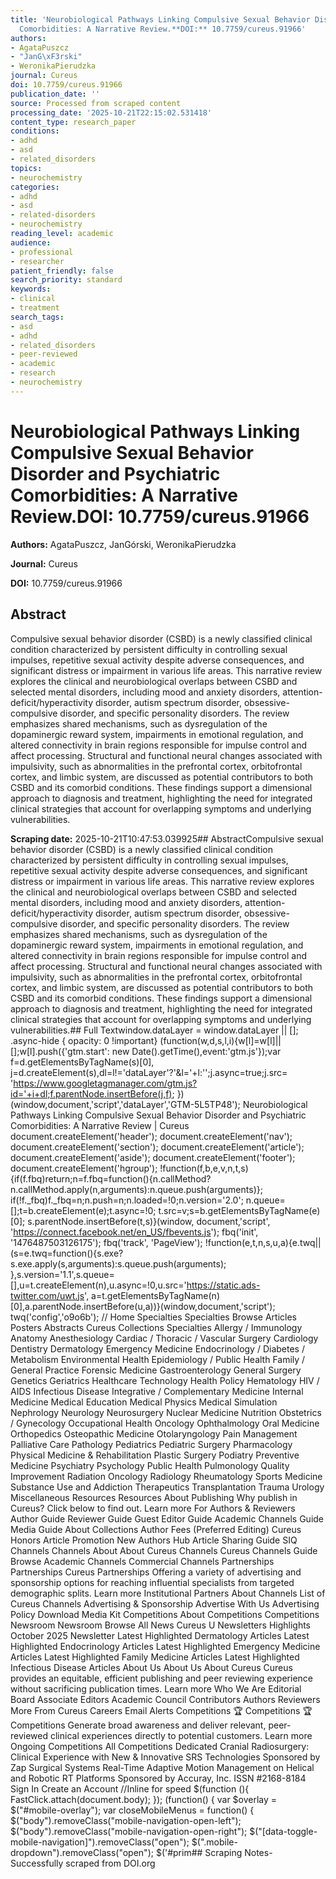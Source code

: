 ```yaml
---
title: 'Neurobiological Pathways Linking Compulsive Sexual Behavior Disorder and Psychiatric
  Comorbidities: A Narrative Review.**DOI:** 10.7759/cureus.91966'
authors:
- AgataPuszcz
- "JanG\xF3rski"
- WeronikaPierudzka
journal: Cureus
doi: 10.7759/cureus.91966
publication_date: ''
source: Processed from scraped content
processing_date: '2025-10-21T22:15:02.531418'
content_type: research_paper
conditions:
- adhd
- asd
- related_disorders
topics:
- neurochemistry
categories:
- adhd
- asd
- related-disorders
- neurochemistry
reading_level: academic
audience:
- professional
- researcher
patient_friendly: false
search_priority: standard
keywords:
- clinical
- treatment
search_tags:
- asd
- adhd
- related_disorders
- peer-reviewed
- academic
- research
- neurochemistry
---
```


# Neurobiological Pathways Linking Compulsive Sexual Behavior Disorder and Psychiatric Comorbidities: A Narrative Review.**DOI:** 10.7759/cureus.91966

**Authors:** AgataPuszcz, JanGórski, WeronikaPierudzka

**Journal:** Cureus

**DOI:** 10.7759/cureus.91966

## Abstract

Compulsive sexual behavior disorder (CSBD) is a newly classified clinical condition characterized by persistent difficulty in controlling sexual impulses, repetitive sexual activity despite adverse consequences, and significant distress or impairment in various life areas. This narrative review explores the clinical and neurobiological overlaps between CSBD and selected mental disorders, including mood and anxiety disorders, attention-deficit/hyperactivity disorder, autism spectrum disorder, obsessive-compulsive disorder, and specific personality disorders. The review emphasizes shared mechanisms, such as dysregulation of the dopaminergic reward system, impairments in emotional regulation, and altered connectivity in brain regions responsible for impulse control and affect processing. Structural and functional neural changes associated with impulsivity, such as abnormalities in the prefrontal cortex, orbitofrontal cortex, and limbic system, are discussed as potential contributors to both CSBD and its comorbid conditions. These findings support a dimensional approach to diagnosis and treatment, highlighting the need for integrated clinical strategies that account for overlapping symptoms and underlying vulnerabilities.

**Scraping date:** 2025-10-21T10:47:53.039925## AbstractCompulsive sexual behavior disorder (CSBD) is a newly classified clinical condition characterized by persistent difficulty in controlling sexual impulses, repetitive sexual activity despite adverse consequences, and significant distress or impairment in various life areas. This narrative review explores the clinical and neurobiological overlaps between CSBD and selected mental disorders, including mood and anxiety disorders, attention-deficit/hyperactivity disorder, autism spectrum disorder, obsessive-compulsive disorder, and specific personality disorders. The review emphasizes shared mechanisms, such as dysregulation of the dopaminergic reward system, impairments in emotional regulation, and altered connectivity in brain regions responsible for impulse control and affect processing. Structural and functional neural changes associated with impulsivity, such as abnormalities in the prefrontal cortex, orbitofrontal cortex, and limbic system, are discussed as potential contributors to both CSBD and its comorbid conditions. These findings support a dimensional approach to diagnosis and treatment, highlighting the need for integrated clinical strategies that account for overlapping symptoms and underlying vulnerabilities.## Full Textwindow.dataLayer = window.dataLayer || []; .async-hide { opacity: 0 !important} (function(w,d,s,l,i){w[l]=w[l]||[];w[l].push({'gtm.start': new Date().getTime(),event:'gtm.js'});var f=d.getElementsByTagName(s)[0], j=d.createElement(s),dl=l!='dataLayer'?'&l='+l:'';j.async=true;j.src= 'https://www.googletagmanager.com/gtm.js?id='+i+dl;f.parentNode.insertBefore(j,f); })(window,document,'script','dataLayer','GTM-5L5TP48'); Neurobiological Pathways Linking Compulsive Sexual Behavior Disorder and Psychiatric Comorbidities: A Narrative Review | Cureus document.createElement('header'); document.createElement('nav'); document.createElement('section'); document.createElement('article'); document.createElement('aside'); document.createElement('footer'); document.createElement('hgroup'); !function(f,b,e,v,n,t,s) {if(f.fbq)return;n=f.fbq=function(){n.callMethod? n.callMethod.apply(n,arguments):n.queue.push(arguments)}; if(!f._fbq)f._fbq=n;n.push=n;n.loaded=!0;n.version='2.0'; n.queue=[];t=b.createElement(e);t.async=!0; t.src=v;s=b.getElementsByTagName(e)[0]; s.parentNode.insertBefore(t,s)}(window, document,'script', 'https://connect.facebook.net/en_US/fbevents.js'); fbq('init', '1476487503126175'); fbq('track', 'PageView'); !function(e,t,n,s,u,a){e.twq||(s=e.twq=function(){s.exe?s.exe.apply(s,arguments):s.queue.push(arguments); },s.version='1.1',s.queue=[],u=t.createElement(n),u.async=!0,u.src='https://static.ads-twitter.com/uwt.js', a=t.getElementsByTagName(n)[0],a.parentNode.insertBefore(u,a))}(window,document,'script'); twq('config','o9o6b'); // Home Specialties Specialties Browse Articles Posters Abstracts Cureus Collections Specialties Allergy / Immunology Anatomy Anesthesiology Cardiac / Thoracic / Vascular Surgery Cardiology Dentistry Dermatology Emergency Medicine Endocrinology / Diabetes / Metabolism Environmental Health Epidemiology / Public Health Family / General Practice Forensic Medicine Gastroenterology General Surgery Genetics Geriatrics Healthcare Technology Health Policy Hematology HIV / AIDS Infectious Disease Integrative / Complementary Medicine Internal Medicine Medical Education Medical Physics Medical Simulation Nephrology Neurology Neurosurgery Nuclear Medicine Nutrition Obstetrics / Gynecology Occupational Health Oncology Ophthalmology Oral Medicine Orthopedics Osteopathic Medicine Otolaryngology Pain Management Palliative Care Pathology Pediatrics Pediatric Surgery Pharmacology Physical Medicine & Rehabilitation Plastic Surgery Podiatry Preventive Medicine Psychiatry Psychology Public Health Pulmonology Quality Improvement Radiation Oncology Radiology Rheumatology Sports Medicine Substance Use and Addiction Therapeutics Transplantation Trauma Urology Miscellaneous Resources Resources About Publishing Why publish in Cureus? Click below to find out. Learn more For Authors & Reviewers Author Guide Reviewer Guide Guest Editor Guide Academic Channels Guide Media Guide About Collections Author Fees (Preferred Editing) Cureus Honors Article Promotion New Authors Hub Article Sharing Guide SIQ Channels Channels About About Cureus Channels Cureus Channels Guide Browse Academic Channels Commercial Channels Partnerships Partnerships Cureus Partnerships Offering a variety of advertising and sponsorship options for reaching influential specialists from targeted demographic splits. Learn more Institutional Partners About Channels List of Cureus Channels Advertising & Sponsorship Advertise With Us Advertising Policy Download Media Kit Competitions About Competitions Competitions Newsroom Newsroom Browse All News Cureus U Newsletters Highlights October 2025 Newsletter Latest Highlighted Dermatology Articles Latest Highlighted Endocrinology Articles Latest Highlighted Emergency Medicine Articles Latest Highlighted Family Medicine Articles Latest Highlighted Infectious Disease Articles About Us About Us About Cureus Cureus provides an equitable, efficient publishing and peer reviewing experience without sacrificing publication times. Learn more Who We Are Editorial Board Associate Editors Academic Council Contributors Authors Reviewers More From Cureus Careers Email Alerts Competitions 🏆 Competitions 🏆 Competitions Generate broad awareness and deliver relevant, peer-reviewed clinical experiences directly to potential customers. Learn more Ongoing Competitions All Competitions Dedicated Cranial Radiosurgery: Clinical Experience with New & Innovative SRS Technologies Sponsored by Zap Surgical Systems Real-Time Adaptive Motion Management on Helical and Robotic RT Platforms Sponsored by Accuray, Inc. ISSN #2168-8184   Sign In Create an Account //Inline for speed $(function (){ FastClick.attach(document.body); }); (function() { var $overlay = $("#mobile-overlay"); var closeMobileMenus = function() { $("body").removeClass("mobile-navigation-open-left"); $("body").removeClass("mobile-navigation-open-right"); $("[data-toggle-mobile-navigation]").removeClass("open"); $(".mobile-dropdown").removeClass("open"); $('#prim## Scraping Notes- Successfully scraped from DOI.org